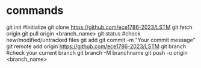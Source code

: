 # commands
git init	#initialize
git clone https://github.com/ece1786-2023/LSTM
git fetch origin
git pull origin <branch_name>
git status	#check new/modified/untracked files
git add <file1> <file2>
git commit -m "Your commit message"
git remote add origin https://github.com/ece1786-2023/LSTM
git branch	#check your current branch
git branch -M branchname
git push -u origin <branch_name>